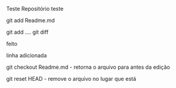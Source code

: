 Teste
Repositório teste

git add Readme.md

git add ....
git diff

feito

linha adicionada

git checkout Readme.md   - retorna o arquivo para antes da edição

git reset HEAD - remove o arquivo no lugar que está

